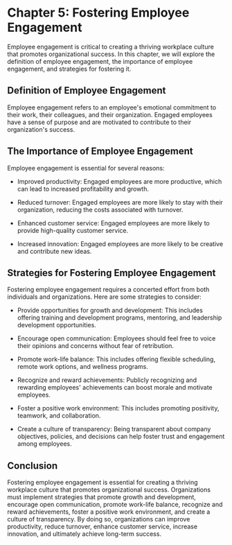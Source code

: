 Chapter 5: Fostering Employee Engagement
========================================

Employee engagement is critical to creating a thriving workplace culture that promotes organizational success. In this chapter, we will explore the definition of employee engagement, the importance of employee engagement, and strategies for fostering it.

Definition of Employee Engagement
---------------------------------

Employee engagement refers to an employee's emotional commitment to their work, their colleagues, and their organization. Engaged employees have a sense of purpose and are motivated to contribute to their organization's success.

The Importance of Employee Engagement
-------------------------------------

Employee engagement is essential for several reasons:

* Improved productivity: Engaged employees are more productive, which can lead to increased profitability and growth.

* Reduced turnover: Engaged employees are more likely to stay with their organization, reducing the costs associated with turnover.

* Enhanced customer service: Engaged employees are more likely to provide high-quality customer service.

* Increased innovation: Engaged employees are more likely to be creative and contribute new ideas.

Strategies for Fostering Employee Engagement
--------------------------------------------

Fostering employee engagement requires a concerted effort from both individuals and organizations. Here are some strategies to consider:

* Provide opportunities for growth and development: This includes offering training and development programs, mentoring, and leadership development opportunities.

* Encourage open communication: Employees should feel free to voice their opinions and concerns without fear of retribution.

* Promote work-life balance: This includes offering flexible scheduling, remote work options, and wellness programs.

* Recognize and reward achievements: Publicly recognizing and rewarding employees' achievements can boost morale and motivate employees.

* Foster a positive work environment: This includes promoting positivity, teamwork, and collaboration.

* Create a culture of transparency: Being transparent about company objectives, policies, and decisions can help foster trust and engagement among employees.

Conclusion
----------

Fostering employee engagement is essential for creating a thriving workplace culture that promotes organizational success. Organizations must implement strategies that promote growth and development, encourage open communication, promote work-life balance, recognize and reward achievements, foster a positive work environment, and create a culture of transparency. By doing so, organizations can improve productivity, reduce turnover, enhance customer service, increase innovation, and ultimately achieve long-term success.
